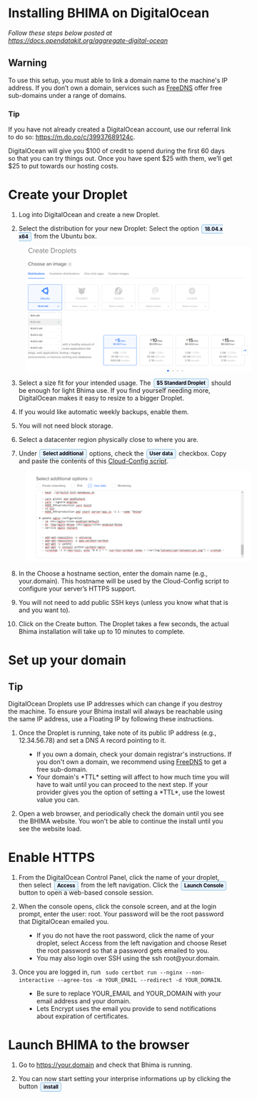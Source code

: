 
<style>
    .guilabel {
    border: 1px solid #7fbbe3 !important;
    background: #e7f2fa;
    font-size: 80%;
    font-weight: 700;
    border-radius: 4px;
    padding: 2.4px 6px;
    margin: auto 2px;
    color:#001
    }

    .left40 {
      margin-left:40px
    }
</style>


# Installing BHIMA on DigitalOcean

<i> Follow these steps below posted at https://docs.opendatakit.org/aggregate-digital-ocean</i>

## Warning
<p>
To use this setup, you must able to link a domain name to the machine's IP address. If you don’t own a domain, services such as <a href='https://freedns.afraid.org/'>FreeDNS</a> offer free sub-domains under a range of domains.
</p>

### Tip
If you have not already created a DigitalOcean account, use our referral link to do so: https://m.do.co/c/39937689124c.

DigitalOcean will give you $100 of credit to spend during the first 60 days so that you can try things out. Once you have spent $25 with them, we’ll get $25 to put towards our hosting costs.

# Create your Droplet

1. Log into DigitalOcean and create a new Droplet.

2. Select the distribution for your new Droplet: Select the option <span class='guilabel'>18.04.x x64</span> from the Ubuntu box.

<img src='../../images/install/distribution.png' class="left40">

3. Select a size fit for your intended usage. The <span class='guilabel'>$5 Standard Droplet</span> should be enough for light Bhima use. If you find yourself needing more, DigitalOcean makes it easy to resize to a bigger Droplet.

4. If you would like automatic weekly backups, enable them.

5. You will not need block storage.

6. Select a datacenter region physically close to where you are.

7. Under <span class='guilabel'>Select additional</span> options, check the <span class='guilabel'>User data</span> checkbox. Copy and paste the contents of this <a href='.../../cloud-init.yml'> Cloud-Config script</a>.


<img src='../../images/install/user-data.png' class="left40">

8. In the Choose a hostname section, enter the domain name (e.g., your.domain). This hostname will be used by the Cloud-Config script to configure your server’s HTTPS support.

9. You will not need to add public SSH keys (unless you know what that is and you want to).

10. Click on the Create button. The Droplet takes a few seconds, the actual Bhima installation will take up to 10 minutes to complete.

# Set up your domain
## Tip
<p>
DigitalOcean Droplets use IP addresses which can change if you destroy the machine. To ensure your Bhima install will always be reachable using the same IP address, use a Floating IP by following these instructions.
</p>

1. Once the Droplet is running, take note of its public IP address (e.g., 12.34.56.78) and set a DNS A record pointing to it.
<ul class="left40">
 <li>
   If you own a domain, check your domain registrar's instructions. If you don't own a domain, we recommend using <a href='https://freedns.afraid.org/'>FreeDNS</a>  to get a free sub-domain.
 </li>
 <li>
   Your domain's *TTL* setting will affect to how much time you will have to wait until you can proceed to the next step.
   If your provider gives you the option of setting a *TTL*, use the lowest value you can.
 </li>
</ul>

2. Open a web browser, and periodically check the domain until you see the BHIMA website. You won't be able to continue the install until you see the website load.

# Enable HTTPS
1. From the DigitalOcean Control Panel, click the name of your droplet, then select <span class='guilabel'>Access</span> from the left navigation. Click the <span class='guilabel'>Launch Console</span> button to open a web-based console session.

2. When the console opens, click the console screen, and at the login prompt, enter the user: root. Your password will be the root password that DigitalOcean emailed you.

<ul class="left40">
<li>
If you do not have the root password, click the name of your droplet, select Access from the left navigation and choose Reset the root password so that a password gets emailed to you.
</li>
<li>
 You may also login over SSH using the ssh root@your.domain.
</li>
</ul>

3. Once you are logged in, run ``` sudo certbot run --nginx --non-interactive --agree-tos -m YOUR_EMAIL --redirect -d YOUR_DOMAIN```.

<ul class="left40">
<li>
Be sure to replace YOUR_EMAIL and YOUR_DOMAIN with your email address and your domain.
</li>
<li>
Lets Encrypt uses the email you provide to send notifications about expiration of certificates.
</li>
</ul>

# Launch BHIMA to the browser
1. Go to https://your.domain and check that Bhima is running.

2. You can now start setting your interprise informations up by clicking the button <span class='guilabel'>install</span>
